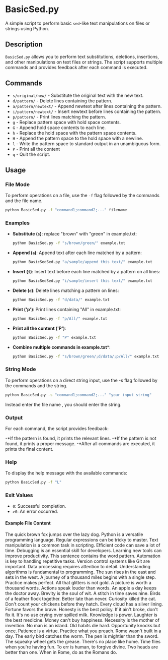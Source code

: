 # BasicSed.py

A simple script to perform basic `sed`-like text manipulations on files or strings using Python.

## Description

`BasicSed.py` allows you to perform text substitutions, deletions, insertions, and other manipulations on text files or strings. The script supports multiple commands and provides feedback after each command is executed.

## Commands

- `s/original/new/` - Substitute the original text with the new text.
- `d/pattern/` - Delete lines containing the pattern.
- `a/pattern/newtext/` - Append newtext after lines containing the pattern.
- `i/pattern/newtext/` - Insert newtext before lines containing the pattern.
- `p/pattern/` - Print lines matching the pattern.
- `g` - Replace pattern space with hold space contents.
- `G` - Append hold space contents to each line.
- `h` - Replace the hold space with the pattern space contents.
- `H` - Append the pattern space to the hold space with a newline.
- `l` - Write the pattern space to standard output in an unambiguous form.
- `P` - Print all the content
- `q` - Quit the script.

## Usage

### File Mode

To perform operations on a file, use the `-f` flag followed by the commands and the file name.

```bash
python BasicSed.py -f "command1;command2;..." filename
```

### Examples

- **Substitute (`s`)**: replace "brown" with "green" in example.txt:

  ```sh
  python BasicSed.py -f "s/brown/green/" example.txt
  ```

- **Append (`a`)**: Append text after each line matched by a pattern:

  ```sh
  python BasicSedSed.py "a/sample/append this text/" example.txt
  ```

- **Insert (`i`)**: Insert text before each line matched by a pattern on all lines:

  ```sh
  python BasicSedSed.py "i/sample/insert this text/" example.txt
  ```

- **Delete (`d`)**: Delete lines matching a pattern on lines:

  ```sh
  python BasicSed.py -f "d/data/" example.txt
  ```
  
- **Print ('p')**: Print lines containing "All" in example.txt:
  ```sh
  python BasicSed.py -f "p/All/" example.txt
  ```
- **Print all the content ('P')**:
  ```sh
  python BasicSed.py -f "P" example.txt
  ```
- **Combine multiple commands in example.txt***:
  ```sh
  python BasicSed.py -f "s/brown/green/;d/data/;p/All/" example.txt
  ```

  
### String Mode

To perform operations on a direct string input, use the -s flag followed by the commands and the string.
```bash
python BasicSed.py -s "command1;command2;..." "your input string"
```
Instead enter the file name , you should enter the string.

### Output

For each command, the script provides feedback:

-*If the pattern is found, it prints the relevant lines.
-*If the pattern is not found, it prints a proper message.
-*After all commands are executed, it prints the final content.

### Help
To display the help message with the available commands:
```bash
python BasicSed.py -f "L"
```

### Exit Values

- `0`: Successful completion.
- `>0`: An error occurred.

#### Example File Content

The quick brown fox jumps over the lazy dog.
Python is a versatile programming language.
Regular expressions can be tricky to master.
Text manipulation is a common task in scripting.
Efficient code can save a lot of time.
Debugging is an essential skill for developers.
Learning new tools can improve productivity.
This sentence contains the word pattern.
Automation is key to handling repetitive tasks.
Version control systems like Git are important.
Data processing requires attention to detail.
Understanding algorithms is fundamental to programming.
The sun rises in the east and sets in the west.
A journey of a thousand miles begins with a single step.
Practice makes perfect.
All that glitters is not gold.
A picture is worth a thousand words.
Actions speak louder than words.
An apple a day keeps the doctor away.
Brevity is the soul of wit.
A stitch in time saves nine.
Birds of a feather flock together.
Better late than never.
Curiosity killed the cat.
Don't count your chickens before they hatch.
Every cloud has a silver lining.
Fortune favors the brave.
Honesty is the best policy.
If it ain't broke, don't fix it.
It's no use crying over spilled milk.
Knowledge is power.
Laughter is the best medicine.
Money can't buy happiness.
Necessity is the mother of invention.
No man is an island.
Old habits die hard.
Opportunity knocks but once.
Patience is a virtue.
Practice what you preach.
Rome wasn't built in a day.
The early bird catches the worm.
The pen is mightier than the sword.
The squeaky wheel gets the grease.
There's no place like home.
Time flies when you're having fun.
To err is human, to forgive divine.
Two heads are better than one.
When in Rome, do as the Romans do.



